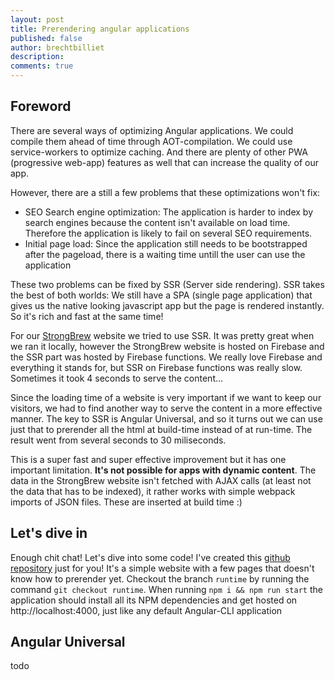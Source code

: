 ```yaml
---
layout: post
title: Prerendering angular applications
published: false
author: brechtbilliet
description: 
comments: true
---
```


## Foreword

There are several ways of optimizing Angular applications. We could compile them ahead of time through AOT-compilation.
We could use service-workers to optimize caching. And there are plenty of other PWA (progressive web-app) features as well that can increase the quality of our app.

However, there are a still a few problems that these optimizations won't fix:
- SEO Search engine optimization: The application is harder to index by search engines because the content isn't available on load time. Therefore the application is likely to fail on several SEO requirements.
- Initial page load: Since the application still needs to be bootstrapped after the pageload, there is a waiting time untill the user can use the application

These two problems can be fixed by SSR (Server side rendering). SSR takes the best of both worlds: We still have a SPA (single page application) that gives us the native looking javascript app but the page is rendered instantly. So it's rich and fast at the same time!

For our [StrongBrew](https://strongbrew.io) website we tried to use SSR. It was pretty great when we ran it locally, however the StrongBrew website is hosted on Firebase and the SSR part was hosted by Firebase functions. We really love Firebase and everything it stands for, but SSR on Firebase functions was really slow. Sometimes it took 4 seconds to serve the content...

Since the loading time of a website is very important if we want to keep our visitors, we had to find another way to serve the content in a more effective manner. The key to SSR is Angular Universal, and so it turns out we can use just that to prerender all the html at build-time instead of at run-time. The result went from several seconds to 30 miliseconds.

This is a super fast and super effective improvement but it has one important limitation.
**It's not possible for apps with dynamic content**. The data in the StrongBrew website isn't fetched with AJAX calls (at least not the data that has to be indexed), it rather works with simple webpack imports of JSON files. These are inserted at build time :)

## Let's dive in

Enough chit chat! Let's dive into some code!
I've created this [github repository](https://github.com/strongbrewio/prerender-angular-example) just for you! It's a simple website with a few pages that doesn't know how to prerender yet.
Checkout the branch `runtime` by running the command `git checkout runtime`. When running `npm i && npm run start` the application should install all its NPM dependencies and get hosted on http://localhost:4000, just like any default Angular-CLI application

## Angular Universal
todo